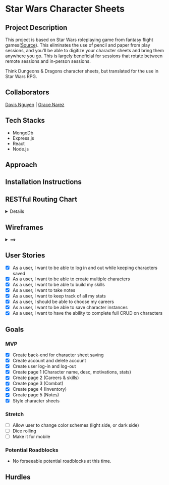 # Star Wars Character Sheets

## Project Description

This project is based on Star Wars roleplaying game from fantasy flight games([Source](https://www.fantasyflightgames.com/en/starwarsrpg/)). This eliminates the use of pencil and paper from play sessions, and you'll be able to digitize your character sheets and bring them anywhere you go. This is largely beneficial for sessions that rotate between remote sessions and in-person sessions.

Think Dungeons & Dragons character sheets, but translated for the use in Star Wars RPG.

## Collaborators

[Davis Nguyen](https://github.com/DarcXnite) | [Grace Narez](https://github.com/gracenarez333)

## Tech Stacks

- MongoDb
- Express.js
- React
- Node.js

## Approach

## Installation Instructions

## RESTful Routing Chart

<details>

![RESTful routing chart](./images/RESTful-routes.jpeg)

</details>

## Wireframes

<details>
<summary>
==>
</summary>

![Login/Home Page](./wireframes/login.png)
![Signup Page](./wireframes/signup.png)
![Profile/Characters Page](./wireframes/profile.png)
![Characters Sheet](./wireframes/character.png)
![Skills Sheet](./wireframes/skills.png)
![Armor/Tools Sheet](./wireframes/armorandtools.png)
![Weapons Sheet](./wireframes/weapons.png)
![Notes Sheet](./wireframes/notes.png)

</details>

## User Stories

- [x] As a user, I want to be able to log in and out while keeping characters saved
- [x] As a user, I want to be able to create multiple characters
- [x] As a user, I want to be able to build my skills
- [x] As a user, I want to take notes
- [x] As a user, I want to keep track of all my stats
- [x] As a user, I should be able to choose my careers
- [x] As a user, I want to be able to save character instances
- [x] As a user, I want to have the ability to complete full CRUD on characters

## Goals

### MVP

- [x] Create back-end for character sheet saving
- [x] Create account and delete account
- [x] Create user log-in and log-out
- [x] Create page 1 (Character name, desc, motivations, stats)
- [x] Create page 2 (Careers & skills)
- [x] Create page 3 (Combat)
- [x] Create page 4 (Inventory)
- [x] Create page 5 (Notes)
- [x] Style character sheets

### Stretch

- [ ] Allow user to change color schemes (light side, or dark side)
- [ ] Dice rolling
- [ ] Make it for mobile

### Potential Roadblocks

- No forseeable potential roadblocks at this time.

## Hurdles
